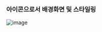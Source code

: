 ### 아이콘으로서 배경화면 및 스타일링

![image](https://user-images.githubusercontent.com/110442250/211194231-7cb1bb66-cf32-45b0-b4b2-43973b9e1f28.png)
